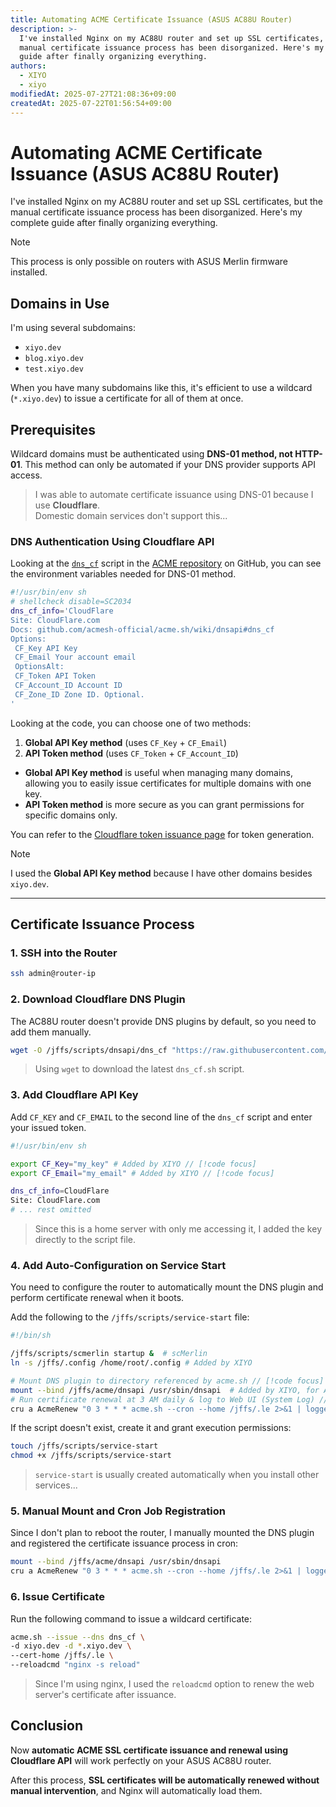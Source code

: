 ```yaml
---
title: Automating ACME Certificate Issuance (ASUS AC88U Router)
description: >-
  I've installed Nginx on my AC88U router and set up SSL certificates, but the
  manual certificate issuance process has been disorganized. Here's my complete
  guide after finally organizing everything.
authors:
  - XIYO
  - xiyo
modifiedAt: 2025-07-27T21:08:36+09:00
createdAt: 2025-07-22T01:56:54+09:00
---
```

# Automating ACME Certificate Issuance (ASUS AC88U Router)

I've installed Nginx on my AC88U router and set up SSL certificates, but the manual certificate issuance process has been disorganized. Here's my complete guide after finally organizing everything.

> [!NOTE]
> This process is only possible on routers with ASUS Merlin firmware installed.

## Domains in Use

I'm using several subdomains:

- `xiyo.dev`
- `blog.xiyo.dev`
- `test.xiyo.dev`

When you have many subdomains like this, it's efficient to use a wildcard (`*.xiyo.dev`) to issue a certificate for all of them at once.

## Prerequisites

Wildcard domains must be authenticated using **DNS-01 method, not HTTP-01**.
This method can only be automated if your DNS provider supports API access.

> I was able to automate certificate issuance using DNS-01 because I use **Cloudflare**.   
> Domestic domain services don't support this...

### DNS Authentication Using Cloudflare API

Looking at the [`dns_cf`](https://github.com/acmesh-official/acme.sh/blob/master/dnsapi/dns_cf.sh) script in the [ACME repository](https://github.com/acmesh-official/acme.sh) on GitHub, you can see the environment variables needed for DNS-01 method.

```sh
#!/usr/bin/env sh
# shellcheck disable=SC2034
dns_cf_info='CloudFlare
Site: CloudFlare.com
Docs: github.com/acmesh-official/acme.sh/wiki/dnsapi#dns_cf
Options:
 CF_Key API Key
 CF_Email Your account email
 OptionsAlt:
 CF_Token API Token
 CF_Account_ID Account ID
 CF_Zone_ID Zone ID. Optional.
'
```

Looking at the code, you can choose one of two methods:

1. **Global API Key method** (uses `CF_Key` + `CF_Email`)
2. **API Token method** (uses `CF_Token` + `CF_Account_ID`)

- **Global API Key method** is useful when managing many domains, allowing you to easily issue certificates for multiple domains with one key.
- **API Token method** is more secure as you can grant permissions for specific domains only.

You can refer to the [Cloudflare token issuance page](https://dash.cloudflare.com/profile/api-tokens) for token generation.

> [!NOTE]
> I used the **Global API Key method** because I have other domains besides `xiyo.dev`.

---

## Certificate Issuance Process

### 1. SSH into the Router

```sh data-title="terminal"
ssh admin@router-ip
```

### 2. Download Cloudflare DNS Plugin

The AC88U router doesn't provide DNS plugins by default, so you need to add them manually.

```sh data-title="terminal"
wget -O /jffs/scripts/dnsapi/dns_cf "https://raw.githubusercontent.com/acmesh-official/acme.sh/master/dnsapi/dns_cf.sh"
```

> Using `wget` to download the latest `dns_cf.sh` script.

### 3. Add Cloudflare API Key

Add `CF_KEY` and `CF_EMAIL` to the second line of the `dns_cf` script and enter your issued token.

```sh data-title="dns_cf"
#!/usr/bin/env sh

export CF_Key="my_key" # Added by XIYO // [!code focus]
export CF_Email="my_email" # Added by XIYO // [!code focus]

dns_cf_info=CloudFlare
Site: CloudFlare.com
# ... rest omitted
```

> Since this is a home server with only me accessing it, I added the key directly to the script file.

### 4. Add Auto-Configuration on Service Start

You need to configure the router to automatically mount the DNS plugin and perform certificate renewal when it boots.

Add the following to the `/jffs/scripts/service-start` file:

```sh data-title="service-start"
#!/bin/sh

/jffs/scripts/scmerlin startup &  # scMerlin 
ln -s /jffs/.config /home/root/.config # Added by XIYO

# Mount DNS plugin to directory referenced by acme.sh // [!code focus]
mount --bind /jffs/acme/dnsapi /usr/sbin/dnsapi  # Added by XIYO, for ACME // [!code focus]
# Run certificate renewal at 3 AM daily & log to Web UI (System Log) // [!code focus]
cru a AcmeRenew "0 3 * * * acme.sh --cron --home /jffs/.le 2>&1 | logger -t AcmeRenew" # Added by XIYO // [!code focus]
```

If the script doesn't exist, create it and grant execution permissions:

```sh data-title="terminal"
touch /jffs/scripts/service-start
chmod +x /jffs/scripts/service-start
```

> `service-start` is usually created automatically when you install other services...

### 5. Manual Mount and Cron Job Registration

Since I don't plan to reboot the router, I manually mounted the DNS plugin and registered the certificate issuance process in cron:

```sh data-title="terminal"
mount --bind /jffs/acme/dnsapi /usr/sbin/dnsapi
cru a AcmeRenew "0 3 * * * acme.sh --cron --home /jffs/.le 2>&1 | logger -t AcmeRenew"
```

### 6. Issue Certificate

Run the following command to issue a wildcard certificate:

```sh data-title="terminal"
acme.sh --issue --dns dns_cf \
-d xiyo.dev -d *.xiyo.dev \
--cert-home /jffs/.le \
--reloadcmd "nginx -s reload"
```

> Since I'm using nginx, I used the `reloadcmd` option to renew the web server's certificate after issuance.

## Conclusion

Now **automatic ACME SSL certificate issuance and renewal using Cloudflare API** will work perfectly on your ASUS AC88U router.

After this process, **SSL certificates will be automatically renewed without manual intervention**, and Nginx will automatically load them.
